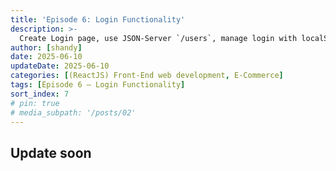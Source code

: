 ```yaml
---
title: 'Episode 6: Login Functionality'
description: >-
  Create Login page, use JSON-Server `/users`, manage login with localStorage
author: [shandy]
date: 2025-06-10
updateDate: 2025-06-10
categories: [(ReactJS) Front-End web development, E-Commerce]
tags: [Episode 6 – Login Functionality]
sort_index: 7
# pin: true
# media_subpath: '/posts/02'
---
```


## Update soon